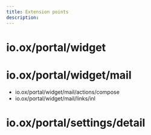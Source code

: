 ```yaml
---
title: Extension points
description:  
---
```


# io.ox/portal/widget

# io.ox/portal/widget/mail

- io.ox/portal/widget/mail/actions/compose
- io.ox/portal/widget/mail/links/inl

# io.ox/portal/settings/detail
